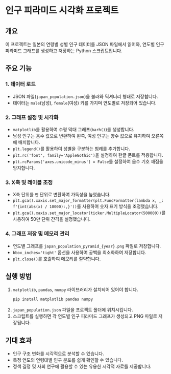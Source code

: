 # 인구 피라미드 시각화 프로젝트

## 개요
이 프로젝트는 일본의 연령별 성별 인구 데이터를 JSON 파일에서 읽어와, 연도별 인구 피라미드 그래프를 생성하고 저장하는 Python 스크립트입니다.

## 주요 기능
### 1. 데이터 로드
- JSON 파일(`japan_population.json`)을 불러와 딕셔너리 형태로 저장합니다.
- 데이터는 `male`(남성), `female`(여성) 키를 가지며 연도별로 저장되어 있습니다.

### 2. 그래프 설정 및 시각화
- `matplotlib`를 활용하여 수평 막대 그래프(`barh()`)를 생성합니다.
- 남성 인구는 음수 값으로 변환하여 왼쪽, 여성 인구는 양수 값으로 유지하여 오른쪽에 배치합니다.
- `plt.legend()`를 활용하여 성별을 구분하는 범례를 추가합니다.
- `plt.rc('font', family='AppleGothic')`을 설정하여 한글 폰트를 적용합니다.
- `plt.rcParams['axes.unicode_minus'] = False`를 설정하여 음수 기호 깨짐을 방지합니다.

### 3. X축 및 레이블 조정
- X축 단위를 `만` 단위로 변환하여 가독성을 높였습니다.
- `plt.gca().xaxis.set_major_formatter(plt.FuncFormatter(lambda x, _: f'{int(abs(x) / 10000):,}'))`를 사용하여 숫자 표기 방식을 조정했습니다.
- `plt.gca().xaxis.set_major_locator(ticker.MultipleLocator(500000))`를 사용하여 50만 단위 간격을 설정했습니다.

### 4. 그래프 저장 및 메모리 관리
- 연도별 그래프를 `japan_population_pyramid_{year}.png` 파일로 저장합니다.
- `bbox_inches='tight'` 옵션을 사용하여 공백을 최소화하여 저장합니다.
- `plt.close()`를 호출하여 메모리를 절약합니다.

## 실행 방법
1. `matplotlib`, `pandas`, `numpy` 라이브러리가 설치되어 있어야 합니다.
   ```bash
   pip install matplotlib pandas numpy
   ```
2. `japan_population.json` 파일을 프로젝트 폴더에 위치시킵니다.
3. 스크립트를 실행하면 각 연도별 인구 피라미드 그래프가 생성되고 PNG 파일로 저장됩니다.

## 기대 효과
- 인구 구조 변화를 시각적으로 분석할 수 있습니다.
- 특정 연도의 연령대별 인구 분포를 쉽게 확인할 수 있습니다.
- 정책 결정 및 사회 연구에 활용할 수 있는 유용한 시각적 자료를 제공합니다.

